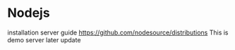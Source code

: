 # Nodejs 
installation server guide https://github.com/nodesource/distributions
This is demo server later update
